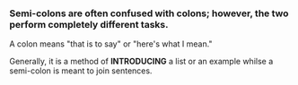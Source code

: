 ### Semi-colons are often confused with colons; however, the two perform completely different tasks. 

A colon means "that is to say" or "here's what I mean."

Generally, it is a method of **INTRODUCING** a list or an example whilse a semi-colon is meant to join sentences.
